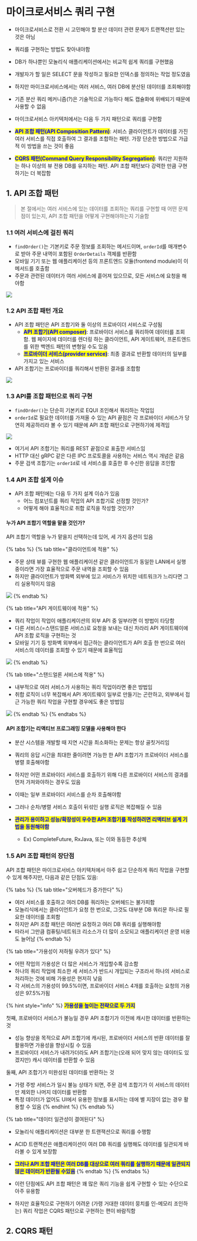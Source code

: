 # 마이크로서비스 쿼리 구현

* 마이크로서비스로 전환 시 고민해야 할 분산 데이터 관련 문제가 트랜잭션만 있는 것은 아님
* 쿼리를 구현하는 방법도 찾아내야함



* DB가 하나뿐인 모놀리식 애플리케이션에서는 비교적 쉽게 쿼리를 구현했음
* 개발자가 할 일은 SELECT 문을 작성하고 필요한 인덱스를 정의하는 작업 정도였음
* 하지만 마이크로서비스에서는 여러 서비스, 여러 DB에 분산된 데이터를 조회해야함
* 기존 분산 쿼리 메커니즘(?)은 기술적으로 가능하다 해도 캡슐화에 위배되기 때문에 사용할 수 없음



* 마이크로서비스 아키텍처에서는 다음 두 가지 패턴으로 쿼리를 구현함
* <mark style="color:blue;">**API 조합 패턴(API Composition Pattern)**</mark>: 서비스 클라이언트가 데이터를 가진 여러 서비스를 직접 호출하여 그 결과를 조합하는 패턴. 가장 단순한 방법으로 가급적 이 방법을 쓰는 것이 좋음
* <mark style="color:blue;">**CQRS 패턴(Command Query Responsibility Segregation)**</mark>: 쿼리만 지원하는 하나 이상의 뷰 전용 DB를 유지하는 패턴. API 조합 패턴보다 강력한 만큼 구현하기는 더 복잡함

## 1. API 조합 패턴

> 본 절에서는 여러 서비스에 있는 데이터를 조회하는 쿼리를 구현할 때 어떤 문제점이 있는지, API 조합 패턴을 어떻게 구현해야하는지 기술함

### 1.1 여러 서비스에 걸친 쿼리

* `findOrder()`는 기본키로 주문 정보를 조회하는 메서드이며, `orderId`를 매개변수로 받아 주문 내역이 포함된 `OrderDetails` 객체를 반환함
* 모바일 기기 또는 웹 애플리케이션 등의 프론트엔드 모듈(frontend module)이 이 메서드를 호출함
* 주문과 관련된 데이터가 여러 서비스에 흩어져 있으므로, 모든 서비스에 요청을 해야함

![](<../../../.gitbook/assets/Screen Shot 2022-02-08 at 10.30.01 AM.png>)

### 1.2 API 조합 패턴 개요

* API 조합 패턴은 API 조합기와 둘 이상의 프로바이더 서비스로 구성됨
  * <mark style="color:blue;">**API 조합기(API composer)**</mark>: 프로바이더 서비스를 쿼리하여 데이터를 조회함. 웹 페이지에 데이터를 렌더링 하는 클라이언트, API 게이트웨어, 프론트엔드를 위한 백엔드 패턴의 변형일 수도 있음
  * <mark style="color:blue;">**프로바이더 서비스(provider service)**</mark>: 최종 결과로 반환할 데이터의 일부를 가지고 있는 서비스
* API 조합기는 프로바이더를 쿼리해서 반환된 결과를 조합함

![](<../../../.gitbook/assets/Screen Shot 2022-02-08 at 10.52.10 AM.png>)

### 1.3 API를 조합 패턴으로 쿼리 구현

* `findOrder()`는 단순히 기본키로 EQUI 조인해서 쿼리하는 작업임
* `orderId`로 필요한 데이터를 가져올 수 있는 API 끝점은 각 프로바이더 서비스가 당연히 제공하리라 볼 수 있기 때문에 API 조합 패턴으로 구현하기에 제격임

![](<../../../.gitbook/assets/Screen Shot 2022-02-08 at 11.00.13 AM.png>)

* 여기서 API 조합기는 쿼리를 REST 끝점으로 표출한 서비스임
* HTTP 대신 gRPC 같은 다른 IPC 프로토콜을 사용하는 서비스 역시 개념은 같음
* 주문 검색 조합기는 `orderId`로 네 서비스를 호출한 후 수신한 응답을 조인함

### 1.4 API 조합 설계 이슈

* API 조합 패턴에는 다음 두 가지 설계 이슈가 있음
  * 어느 컴포넌트를 쿼리 작업의 API 조합기로 선정할 것인가?
  * 어떻게 해야 효율적으로 취합 로직을 작성할 것인가?

#### 누가 API 조합기 역할을 맡을 것인가?

API 조합기 역할을 누가 맡을지 선택하는데 있어, 세 가지 옵션이 있음

{% tabs %}
{% tab title="클라이언트에 적용" %}
* 주문 상태 뷰를 구현한 웹 애플리케이션 같은 클라이언트가 동일한 LAN에서 실행 중이라면 가장 효율적으로 주문 내역을 조회할 수 있음
* 하지만 클라이언트가 방화벽 외부에 있고 서비스가 위치한 네트워크가 느리다면 그리 실용적이지 않음

![](<../../../.gitbook/assets/Screen Shot 2022-02-08 at 11.26.26 AM (1).png>)
{% endtab %}

{% tab title="API 게이트웨이에 적용" %}
* 쿼리 작업이 작업이 애플리케이션의 외부 API 중 일부라면 이 방법이 타당함
* 다른 서비스(=스탠드얼론 서비스)로 요청을 보내는 대신 차라리 API 게이트웨이에 API 조합 로직을 구현하는 것
* 모바일 기기 등 방화벽 외부에서 접근하는 클라이언트가 API 호출 한 번으로 여러 서비스의 데이터를 조회할 수 있기 때문에 효율적임

![](<../../../.gitbook/assets/Screen Shot 2022-02-08 at 11.27.48 AM.png>)
{% endtab %}

{% tab title="스탠드얼론 서비스에 적용" %}
* 내부적으로 여러 서비스가 사용하는 쿼리 작업이라면 좋은 방법임
* 취합 로직이 너무 복잡해서 API 게이트웨이 일부로 만들기는 곤란하고, 외부에서 접근 가능한 쿼리 작업을 구현할 경우에도 좋은 방법임

![](<../../../.gitbook/assets/Screen Shot 2022-02-08 at 11.32.03 AM.png>)
{% endtab %}
{% endtabs %}

#### API 조합기는 리액티브 프로그래밍 모델을 사용해야 한다

* 분산 시스템을 개발할 때 지연 시간을 최소화하는 문제는 항상 골칫거리임
* 쿼리의 응답 시간을 최대한 줄이려면 가능한 한 API 조합기가 프로바이더 서비스를 병렬 호출해야함
* 하지만 어떤 프로바이더 서비스를 호출하기 위해 다른 프로바이더 서비스의 결과를 먼저 가져와야하는 경우도 있음
* 이때는 일부 프로바이더 서비스를 순차 호출해야함



* 그러나 순차/병렬 서비스 호출이 뒤섞인 실행 로직은 복잡해질 수 있음
* <mark style="color:blue;">**관리가 용이하고 성능/확장성이 우수한 API 조합기를 작성하려면 리액티브 설계 기법을 동원해야함**</mark>
  * Ex) CompleteFuture, RxJava, 또는 이와 동등한 추상체

### 1.5 API 조합 패턴의 장단점

API 조합 패턴은 마이크로서비스 아키텍처에서 아주 쉽고 단순하게 쿼리 작업을 구현할 수 있게 해주지만, 다음과 같은 단점도 있음:

{% tabs %}
{% tab title="오버헤드가 증가한다" %}
* 여러 서비스를 호출하고 여러 DB를 쿼리하는 오버헤드는 불가피함
* 모놀리식에서는 클라이언트가 요청 한 번으로, 그것도 대부분 DB 쿼리문 하나로 필요한 데이터를 조회함
* 하지만 API 조합 패턴은 여러번 요청하고 여러 DB 쿼리를 실행해야함
* 따라서 그만큼 컴퓨팅/네트워크 리소스가 더 많이 소모되고 애플리케이션 운영 비용도 늘어남
{% endtab %}

{% tab title="가용성이 저하될 우려가 있다" %}
* 어떤 작업의 가용성은 더 많은 서비스가 개입할수록 감소함
* 하나의 쿼리 작업에 최소한 세 서비스가 반드시 개입되는 구조라서 하나의 서비스로 처리하는 것에 비해 가용성은 현저히 낮음
* 각 서비스의 가용성이 99.5%이면, 프로바이더 서비스 4개를 호출하는 요청의 가용성은 97.5%가됨



{% hint style="info" %}
<mark style="color:blue;">**가용성을 높이는 전략으로 두 가지**</mark>

첫째, 프로바이더 서비스가 불능일 경우 API 조합기가 이전에 캐시한 데이터를 반환하는 것

* 성능 향상을 목적으로 API 조합기에 캐시된, 프로바이더 서비스의 반환 데이터를 잘 활용하면 가용성을 향상시킬 수 있음
* 프로바이더 서비스가 내려가더라도 API 조합기는(오래 되어 맞지 않는 데이터도 있겠지만) 캐시 데이터를 반환할 수 있음

둘째, API 조합기가 미완성된 데이터를 반환하는 것

* 가령 주방 서비스가 일시 불능 상태가 되면, 주문 검색 조합기가 이 서비스의 데이터만 제외한 나머지 데이터를 반환함
* 특정 데이터가 없어도 UI에서 유용한 정보를 표시하는 데에 별 지장이 없는 경우 활용할 수 있음
{% endhint %}
{% endtab %}

{% tab title="데이터 일관성이 결여된다" %}
* 모놀리식 애플리케이션은 대부분 한 트랜잭션으로 쿼리를 수행함
* ACID 트랜잭션은 애플리케이션이 여러 DB 쿼리를 실행해도 데이터를 일관되게 바라볼 수 있게 보장함
* <mark style="color:blue;">**그러나 API 조합 패턴은 여러 DB를 대상으로 여러 쿼리를 실행하기 때문에 일관되지 않은 데이터가 반환될 수있음**</mark>
{% endtab %}
{% endtabs %}

* 이런 단점에도 API 조합 패턴은 꽤 많은 쿼리 기능을 쉽게 구현할 수 있는 수단으로 아주 유용함
* 하지만 효율적으로 구현하기 어려운 (가령 거대한 데이터 뭉치를 인-메모리 조인하는) 쿼리 작업은 CQRS 패턴으로 구현하는 편이 바람직함

## 2. CQRS 패턴
